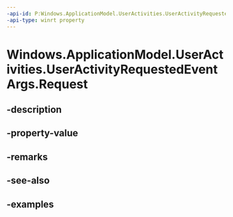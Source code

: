 ```yaml
---
-api-id: P:Windows.ApplicationModel.UserActivities.UserActivityRequestedEventArgs.Request
-api-type: winrt property
---
```


<!-- Property syntax.
public UserActivityRequest Request { get; }
-->

# Windows.ApplicationModel.UserActivities.UserActivityRequestedEventArgs.Request

## -description

## -property-value

## -remarks

## -see-also

## -examples

